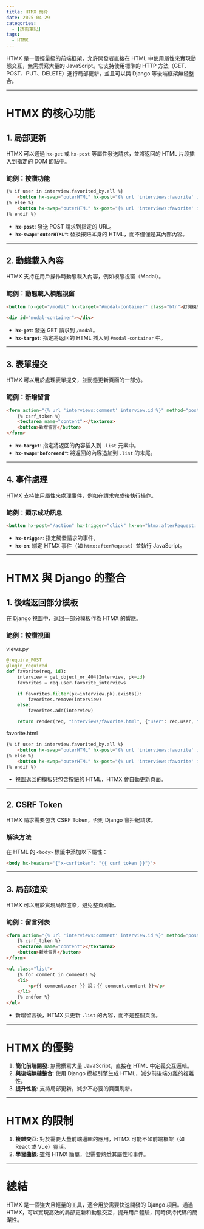 ```yaml
---
title: HTMX 簡介
date: 2025-04-29
categories:
  - [技術筆記]
tags:
  - HTMX
---
```


HTMX 是一個輕量級的前端框架，允許開發者直接在 HTML 中使用屬性來實現動態交互，無需撰寫大量的 JavaScript。它支持使用標準的 HTTP 方法（GET、POST、PUT、DELETE）進行局部更新，並且可以與 Django 等後端框架無縫整合。

---

# HTMX 的核心功能

## 1. **局部更新**
HTMX 可以通過 `hx-get` 或 `hx-post` 等屬性發送請求，並將返回的 HTML 片段插入到指定的 DOM 節點中。

### 範例：按讚功能
```html
{% if user in interview.favorited_by.all %}
    <button hx-swap="outerHTML" hx-post="{% url 'interviews:favorite' interview.id %}" class="btn btn-primary">已收藏</button>
{% else %}
    <button hx-swap="outerHTML" hx-post="{% url 'interviews:favorite' interview.id %}" class="btn btn-ghost">收藏</button>
{% endif %}
```

- **`hx-post`**: 發送 POST 請求到指定的 URL。
- **`hx-swap="outerHTML"`**: 替換按鈕本身的 HTML，而不僅僅是其內部內容。

---

## 2. **動態載入內容**
HTMX 支持在用戶操作時動態載入內容，例如模態視窗（Modal）。

### 範例：動態載入模態視窗
```html
<button hx-get="/modal" hx-target="#modal-container" class="btn">打開模態視窗</button>

<div id="modal-container"></div>
```

- **`hx-get`**: 發送 GET 請求到 `/modal`。
- **`hx-target`**: 指定將返回的 HTML 插入到 `#modal-container` 中。

---

## 3. **表單提交**
HTMX 可以用於處理表單提交，並動態更新頁面的一部分。

### 範例：新增留言
```html
<form action="{% url 'interviews:comment' interview.id %}" method="post" hx-target=".list" hx-swap="beforeend">
    {% csrf_token %}
    <textarea name="content"></textarea>
    <button>新增留言</button>
</form>
```

- **`hx-target`**: 指定將返回的內容插入到 `.list` 元素中。
- **`hx-swap="beforeend"`**: 將返回的內容追加到 `.list` 的末尾。

---

## 4. **事件處理**
HTMX 支持使用屬性來處理事件，例如在請求完成後執行操作。

### 範例：顯示成功訊息
```html
<button hx-post="/action" hx-trigger="click" hx-on="htmx:afterRequest: alert('操作成功')">執行操作</button>
```

- **`hx-trigger`**: 指定觸發請求的事件。
- **`hx-on`**: 綁定 HTMX 事件（如 `htmx:afterRequest`）並執行 JavaScript。

---

# HTMX 與 Django 的整合

## 1. **後端返回部分模板**
在 Django 視圖中，返回一部分模板作為 HTMX 的響應。

### 範例：按讚視圖

views.py
```python
@require_POST
@login_required
def favorite(req, id):
    interview = get_object_or_404(Interview, pk=id)
    favorites = req.user.favorite_interviews

    if favorites.filter(pk=interview.pk).exists():
        favorites.remove(interview)
    else:
        favorites.add(interview)

    return render(req, "interviews/favorite.html", {"user": req.user, "interview": interview})
```

favorite.html
```html
{% if user in interview.favorited_by.all %}
    <button hx-swap="outerHTML" hx-post="{% url 'interviews:favorite' interview.id %}" class="btn btn-primary" >已收藏</button>
{% else %}
    <button hx-swap="outerHTML" hx-post="{% url 'interviews:favorite' interview.id %}" class="btn btn-ghost" >收藏</button>
{% endif %}
```

- 視圖返回的模板只包含按鈕的 HTML，HTMX 會自動更新頁面。

---

## 2. **CSRF Token**
HTMX 請求需要包含 CSRF Token，否則 Django 會拒絕請求。

### 解決方法
在 HTML 的 `<body>` 標籤中添加以下屬性：
```html
<body hx-headers='{"x-csrftoken": "{{ csrf_token }}"}'>
```

---

## 3. **局部渲染**
HTMX 可以用於實現局部渲染，避免整頁刷新。

### 範例：留言列表

```html
<form action="{% url 'interviews:comment' interview.id %}" method="post" hx-target=".list" hx-swap="beforeend">
    {% csrf_token %}
    <textarea name="content"></textarea>
    <button>新增留言</button>
</form>
```

```html
<ul class="list">
    {% for comment in comments %}
    <li>
        <p>{{ comment.user }} 說：{{ comment.content }}</p>
    </li>
    {% endfor %}
</ul>
```

- 新增留言後，HTMX 只更新 `.list` 的內容，而不是整個頁面。

---

# HTMX 的優勢

1. **簡化前端開發**: 無需撰寫大量 JavaScript，直接在 HTML 中定義交互邏輯。
2. **與後端無縫整合**: 使用 Django 模板引擎生成 HTML，減少前後端分離的複雜性。
3. **提升性能**: 支持局部更新，減少不必要的頁面刷新。

---

# HTMX 的限制

1. **複雜交互**: 對於需要大量前端邏輯的應用，HTMX 可能不如前端框架（如 React 或 Vue）靈活。
2. **學習曲線**: 雖然 HTMX 簡單，但需要熟悉其屬性和事件。

---

# 總結
HTMX 是一個強大且輕量的工具，適合用於需要快速開發的 Django 項目。通過 HTMX，可以實現高效的局部更新和動態交互，提升用戶體驗，同時保持代碼的簡潔性。